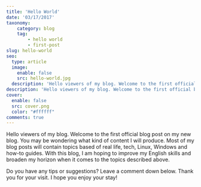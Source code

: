 ```yaml
---
title: 'Hello World'
date: '03/17/2017'
taxonomy:
    category: blog
    tag:
        - hello world
        - first-post
slug: hello-world
seo:
  type: article
  image:
    enable: false
    src: hello-world.jpg
  description: 'Hello viewers of my blog. Welcome to the first official blog post on my new blog. You may be wondering what kind of content I will produce. Most of my blog posts will contain topics based of real life, tech, Linux, Windows and how-to guides.'
description: 'Hello viewers of my blog. Welcome to the first official blog post on my new blog. You may be wondering what kind of content I will produce. '
cover:
  enable: false
  src: cover.png
  color: "#ffffff"
comments: true
---
```

Hello viewers of my blog. Welcome to the first official blog post on my new blog. You may be wondering what kind of content I will produce. Most of my blog posts will contain topics based of real life, tech, Linux, Windows and how-to guides. With this blog, I am hoping to improve my English skills and broaden my horizon when it comes to the topics described above.

Do you have any tips or suggestions? Leave a comment down below.
Thank you for your visit. I hope you enjoy your stay!

